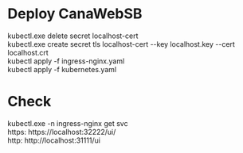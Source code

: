 # Deploy CanaWebSB
kubectl.exe delete secret localhost-cert                                              <br />
kubectl.exe create secret tls localhost-cert --key localhost.key --cert localhost.crt <br />
kubectl apply -f ingress-nginx.yaml                                                   <br />
kubectl apply -f kubernetes.yaml                                                      <br />

# Check
kubectl.exe -n ingress-nginx get svc                <br />
https: https://localhost:32222/ui/                  <br />
http: http://localhost:31111/ui                     <br />